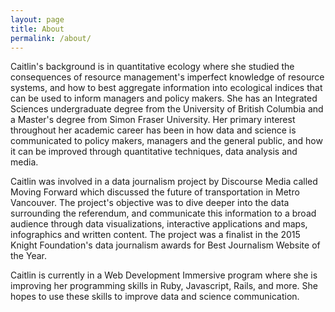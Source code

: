 ```yaml
---
layout: page
title: About
permalink: /about/
---
```


Caitlin's background is in quantitative ecology where she studied the consequences of resource management's imperfect knowledge of resource systems, and how to best aggregate information into ecological indices that can be used to inform managers and policy makers. She has an Integrated Sciences undergraduate degree from the University of British Columbia and a Master's degree from Simon Fraser University. Her primary interest throughout her academic career has been in how data and science is communicated to policy makers, managers and the general public, and how it can be improved through quantitative techniques, data analysis and media.

Caitlin was involved in a data journalism project by Discourse Media called Moving Forward which discussed the future of transportation in Metro Vancouver. The project's objective was to dive deeper into the data surrounding the referendum, and communicate this information to a broad audience through data visualizations, interactive applications and maps,  infographics and written content. The project was a finalist in the 2015 Knight Foundation's data journalism awards for Best Journalism Website of the Year.

Caitlin is currently in a Web Development Immersive program where she is improving her programming skills in Ruby, Javascript, Rails, and more. She hopes to use these skills to improve data and science communication.
